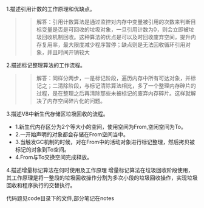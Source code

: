 1.描述引用计数的工作原理和优缺点。
>>解答：引用计数算法是通过监控对内存中变量被引用的次数来判断目标变量是否是可回收的垃圾对象，一旦引用计数为0，则会立即被垃圾回收机制回收。这种算法的优点是可以及时回收废弃空间，提升内存复用率，最大限度减少程序暂停；缺点则是无法回收循环引用对象，并且时间开销较大

2.描述标记整理算法的工作流程。
>>解答：同样分两步，一是标记阶段，遍历内存中所有可达对象，并标记之；二清除阶段，与标记清除算法相比，多了一个整理内存碎片的过程，是在整理之后再清除那些未被标记的废弃内存碎片。这样就解决了内存空间碎片化的问题。

3.描述V8中新生代存储区垃圾回收的流程。
+ 1.新生代内存区分为2个等大小的空间，使用空间为From,空闲空间为To。
+ 2.一开始声明的对象都会存储在From空间当中。
+ 3.当触发GC机制的时候，对在From中的活动对象进行标记整理，然后拷贝被标记的对象到To空间。
+ 4.From与To交换空间完成释放。

4.描述增量标记算法在何时使用及工作原理
增量标记算法在垃圾回收阶段使用，其工作原理是将一整段的垃圾回收操作分割为多次小段的垃圾回收操作，实现垃圾回收和程序执行的交替执行。

代码题见code目录下的文件,部分笔记在notes